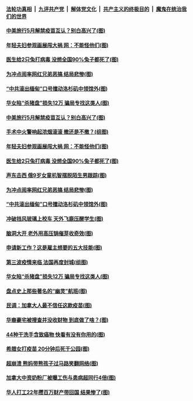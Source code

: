 

####  [法轮功真相](../../../../basic/blob/master/README.md?t=04051631) &nbsp;|&nbsp; [九评共产党](../../../../9ping.md/blob/master/README.md?t=04051631) &nbsp;|&nbsp; [解体党文化](../../../../jtdwh.md/blob/master/README.md?t=04051631)  &nbsp;|&nbsp; [共产主义的终极目的](../../../../gczydzjmd.md/blob/master/README.md?t=04051631) &nbsp;|&nbsp; [魔鬼在统治我们的世界](../../../../mgztzwmdsj.md/blob/master/README.md?t=04051631) 

#### [中美旅行5月解禁疫苗互认？别白高兴了(图)](../pages/p3/967763.md?t=04051631) 

#### [年轻夫妇参观画展闯大祸 网：不能怪他们(图)](../pages/p3/967758.md?t=04051631) 

#### [医生给2只兔打病毒 没想全国90%兔子都死了(图)](../pages/p3/967757.md?t=04051631) 

#### [为冲点阅率网红兄弟恶搞 结局悲惨(图)](../pages/p3/967491.md?t=04051631) 

#### [“中共滚出缅甸”口号擂动洛杉矶中领馆外(图)](../pages/p3/967702.md?t=04051631) 

#### [华女陷“杀猪盘”损失12万 骗局专找这类人(图)](../pages/p3/967578.md?t=04051631) 

#### [中美旅行5月解禁疫苗互认？别白高兴了(图)](../pages/p3/967763.md?t=04051631) 

#### [手术中火警响起浓烟滚滚 撤还是不撤？(组图)](../pages/p3/967767.md?t=04051631) 

#### [年轻夫妇参观画展闯大祸 网：不能怪他们(图)](../pages/p3/967758.md?t=04051631) 

#### [医生给2只兔打病毒 没想全国90%兔子都死了(图)](../pages/p3/967757.md?t=04051631) 

#### [声东击西 俄9岁女童机智摆脱陌生男跟踪(图)](../pages/p3/967712.md?t=04051631) 

#### [为冲点阅率网红兄弟恶搞 结局悲惨(图)](../pages/p3/967491.md?t=04051631) 

#### [“中共滚出缅甸”口号擂动洛杉矶中领馆外(图)](../pages/p3/967702.md?t=04051631) 

#### [冲破挡风玻璃上校车 天外飞鹿压醒学生(图)](../pages/p3/967696.md?t=04051631) 

#### [脑洞大开 老外用高压锅催芽收奇效(图)](../pages/p3/967470.md?t=04051631) 

#### [申请新工作？这是雇主想要的五大技能(图)](../pages/p3/967616.md?t=04051631) 

#### [第三波疫情来临 法国再度封城(组图)](../pages/p3/967596.md?t=04051631) 

#### [华女陷“杀猪盘”损失12万 骗局专找这类人(图)](../pages/p3/967578.md?t=04051631) 

#### [盘点史上那些著名的“幽灵”航班(图)](../pages/p3/967567.md?t=04051631) 

#### [民调：加拿大人最不信任这款疫苗(图)](../pages/p3/967556.md?t=04051631) 

#### [华裔豪宅被搜查并没收财物 到底做了啥？(图)](../pages/p3/967502.md?t=04051631) 

#### [44种干洗手含致癌物 快看有没有你用的(图)](../pages/p3/967476.md?t=04051631) 

#### [希腊女打疫苗 20分钟后死于公园(图)](../pages/p3/967474.md?t=04051631) 

#### [超崩溃 熊妈带熊孩子过马路笑翻网络(图)](../pages/p3/967451.md?t=04051631) 

#### [加拿大中资奶粉厂被曝工伤与患病超同行4倍(图)](../pages/p3/967453.md?t=04051631) 

#### [华人打工22年攒百万财产带回国 结果惨了(图)](../pages/p3/967438.md?t=04051631) 

